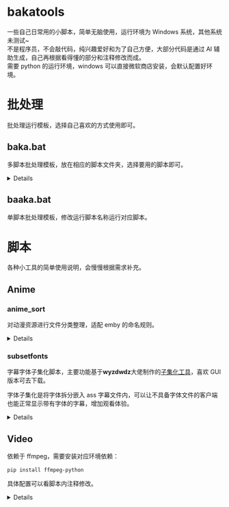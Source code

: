 # bakatools

一些自己日常用的小脚本，简单无脑使用，运行环境为 Windows 系统，其他系统未测试~  
不是程序员，不会敲代码，纯兴趣爱好和为了自己方便，大部分代码是通过 AI 辅助生成，自己再根据看得懂的部分和注释修改而成。  
需要 python 的运行环境，windows 可以直接微软商店安装，会默认配置好环境。

# 批处理

批处理运行模板，选择自己喜欢的方式使用即可。

## baka.bat

多脚本批处理模板，放在相应的脚本文件夹，选择要用的脚本即可。

<details>

### 功能说明

- 自动扫描当前目录所有.py 文件，动态生成带编号的脚本列表
- 单个脚本时自动确认执行，多个脚本时显示选择菜单
- 支持拖放文件，中英文路径和文件名，会自动识别需不需要引号

### 小技巧

要优先执行特定脚本，可在文件名前加数字排序，例如：

```
00_videosplitter.py
01_videocut.py
```

需要管理员权限时，在 bat 文件开头添加：

```
fltmc >nul 2>&1 || (
    echo Set UAC = CreateObject^("Shell.Application"^) > "%temp%\getadmin.vbs"
    echo UAC.ShellExecute "%~s0", "", "", "runas", 1 >> "%temp%\getadmin.vbs"
    "%temp%\getadmin.vbs"
    del "%temp%\getadmin.vbs"
    exit /b
)
```

需要指定 Python 版本时，修改执行命令为：

```
"C:\Python310\python.exe" "%%a" %*
```

</details>

## baaka.bat

单脚本批处理模板，修改运行脚本名称运行对应脚本。

# 脚本

各种小工具的简单使用说明，会慢慢根据需求补充。

## Anime

### anime_sort

对动漫资源进行文件分类整理，适配 emby 的命名规则。

<details>


以 VCB-Studio 的资源为例：

```
- anime_sort
    - CM        # 电视放送广告
    - IV        # 节目、采访、舞台活动、制作
    - Menus     # BD/DVD 播放选择菜单
    - OPED      # 无字 OP/ED
    - PV        # 预告片
```

将`SPs`文件夹直接拖入`SPs通用整理.bat`，会自动根据文件夹内文件文件名关键词创建相关文件夹和元数据，分类放入对应的文件夹内，直接将分类文件夹移动至季文件夹同一目录下，例如：

```
- 碧蓝之海 (2018)
    - Season 1 (2018) [UHA-WINGS@VCB-Studio] # 第一季文件
    - PV        # 预告片
```

最终在 emby 资源库季末尾显示，效果如下：

![emby预览](anime/anime_sort/preview.webp)

如需要识别大小写，则在批处理程序中修改运行脚本文件为`sp_sort_Aa.py`。

如是 VCB-Studio 的资源，可直接将下载整个文件夹拖入`VCB-Studio整理专用.bat`，脚本会显示对应动漫的 TMDB 链接，填入第几季、季年份、动漫中文名称后，在通用分类的基础上，还会对文件进行重命名以适配 emby：

```
- 碧蓝之海 (2018)
    - [VCB-Studio] Grand Blue [Ma10p_1080p]
        - [VCB-Studio] Grand Blue [01][Ma10p_1080p][x265_flac_aac].mkv
-------------  ↓  -----------------
- 碧蓝之海 (2018)
    - Season 1 (2018) [VCB-Studio]
        - 碧蓝之海 - S01E01 - 1080p.mkv
```

**硬链接：** 直接在`hlink.py`中开头的配置文件中根据需求设置。

</details>

### subsetfonts

字幕字体子集化脚本，主要功能基于**wyzdwdz**大佬制作的[子集化工具](https://bbs.acgrip.com/thread-9897-1-1.html)，喜欢 GUI 版本可去下载。

字体子集化是将字体拆分嵌入 ass 字幕文件内，可以让不具备字体文件的客户端也能正常显示带有字体的字幕，增加观看体验。

<details>

使用前，需要预先准备好字体库，如[超级字体整合包 XZ](https://vcb-s.com/archives/1114)，将`更新字体数据库.bat`内的字体库路径改为字体存放路径。字体子集化工具具体使用命令请看原贴，已经非常详细。

`字体子集化.bat`：将需要子集化的字幕文件（单个或多个，不能是文件夹）拖入批处理中，子集化工具会自动生成新的字幕文件，其中带`.rename.assfonts.ass`后缀的是子集化后的字幕。

`清理字体文件.bat`：将有子集化后的字幕文件夹拖入，可以自动将多余的文件和文件夹移至`.cache`的缓存文件夹，仅留下带`.rename.assfonts.ass`后缀的字幕。每次运行都会先清空缓存文件夹，因此如果误操作后后悔，原文件还可在缓存文件夹中找到。

`更新字体数据库.bat`：字体库添加新字体后都需要对数据库进行更新。

`字体格式转换.bat`：字体子集化的字体文件必须是 ttf 格式，可将 otf 字体文件或文件夹拖入，自动转换成 ttf 格式并按原路径分类保存在输出目录下。输出目录需要在`otf2ttffonts.py`中设定。

`字体转换匹配.bat`：如已经有许多同名但是格式不同的字体文件，可以使用该批处理程序将字体文件移入对应的分类目录下。原目录和目标目录需要在`matchfonts.py`中设定。

#### 常见问题

**1. 子集化时提示没有某些字体怎么办？**  
获取字幕的地方一般会包括字体文件，找到缺少的字体放入字体库中，再更新字体数据库。

**2. 子集化时提示某些字体缺少某个字符怎么办？**  
情况多为一些特殊字符，对应字体中没有相应字符，一般情况下可直接忽视。实在想改需要手动修改字体文件添加字符。

**3. 子集化时提示某些字体缺少大量字符怎么办？**  
情况多为字幕简繁转换造成，字幕中原字体样式为繁体字体，而实际使用的是简体字体。能无障碍看懂繁体字幕的，建议直接使用原版的繁体字幕做子集化。实在想用简体，可以使用 Aegisub 工具，在字体样式中将原本的繁体字体更改成对应的简体字体，操作比较繁琐，需要耐心。

</details>

## Video

依赖于 ffmpeg，需要安装对应环境依赖：

```
pip install ffmpeg-python
```

具体配置可以看脚本内注释修改。

<details>

### video_splitter

视频无损分割，输入视频分割时间节点，即可切割（1 个节点分割成 2 份，2 个分割成 3 份，以此类推），输入完成后按两下 `Enter` 即可确认。

配合 mpv 的复制当前时间快捷键可以更方便的使用。

### video_cut

视频无损切片，输入开始时间和结束时间，输入完成后按两下 `Enter` 即可确认。

配合 mpv 的复制当前时间快捷键可以更方便的使用。

### video_delete

视频片段无损删除，输入片段前后时间点，切除不想要的视频片段，并将剩余的片段合并。因关键帧对齐，最终视频可能会比原视频稍短。

配合 mpv 的复制当前时间快捷键可以更方便的使用。

### video_merger

对相同录制参数的视频，按照从先到后的顺序合并为一个新的视频。

### video_2mp4

无损转换视频为 mp4 格式，支持批量文件和文件夹混合输入。

### video_2social

转换视频为普通清晰度的 mp4 格式，并转换为 30 帧，适合直接将视频分享到 qq 群、X 等社交媒体平台的情况。

### video_2gif

转换视频为普通清晰度的 gif 动图，适合直接将短视频做成动图分享到 qq 群等社交媒体平台的情况。

建议配合 video2social 使用。

### video_compress

通用的压制视频的脚本，不常用。

### ytb_coverdl

批量下载 youtube 视频封面，在保存位置用 txt 格式建立文本文件，填入图片网址，每行一个，不需要符号分割。

</details>
